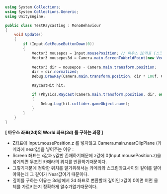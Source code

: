 ```c#
using System.Collections;
using System.Collections.Generic;
using UnityEngine;

public class TestRaycasting : MonoBehaviour
{
    void Update()
    {
        if (Input.GetMouseButtonDown(0))
        {
            Vector3 mousepos = Input.mousePosition; // 마우스 2D좌표 (스크린은 2D 이기때문에 Z값은 0이다.)
            Vector3 mousepos3d = Camera.main.ScreenToWorldPoint(new Vector3(mousepos.x, mousepos.y, Camera.main.nearClipPlane));
            
            Vector3 dir = mousepos - Camera.main.transform.position;
            dir = dir.normalized;
            Debug.DrawRay(Camera.main.transform.position, dir * 100f, Color.red, 1.0f);

            RaycastHit hit;

            if (Physics.Raycast(Camera.main.transform.position, dir, out hit, 100f))
            {
                Debug.Log(hit.collider.gameObject.name);
            }
        }
    }
}
```
**[ 마우스 좌표(2d)의 World 좌표(3d) 를 구하는 과정 ]**
- Z좌표에 Input.mousePosition.z 를 넣지않고 Camera.main.nearClipPlane (카메라에 near값)을 넣어주는 이유 : 
- Screen 좌표는 x값과 y값만 존재하기때문에 z값에 0(Input.mousePosition.z)을 넣게되면 무조건 카메라의 위치를 반환하기때문이다.
- 그렇기때문에 정확한 위치를 알기위해서는 카메라와 스크린좌표사이의 깊이를 알아야하는데 그 깊이가 Near값이기 때문이다.
- 깊이를 구하는 이유는 3d상에서 2d 좌표로 변환할때 깊이인 z값이 0이면 어떤 물체를 가르키는지 정확하게 알수가없기때문이다.
